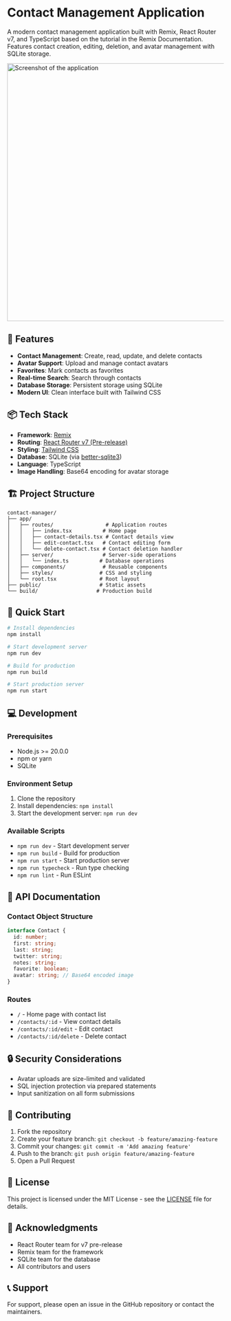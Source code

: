 # Contact Management Application

A modern contact management application built with Remix, React Router v7, and TypeScript based on the tutorial in the Remix Documentation. Features contact creation, editing, deletion, and avatar management with SQLite storage.

<img src="https://github.com/aaronksaunders/contact-management-app/blob/main/public/screenshot.png" alt="Screenshot of the application" width="600">

## 🚀 Features

- **Contact Management**: Create, read, update, and delete contacts
- **Avatar Support**: Upload and manage contact avatars
- **Favorites**: Mark contacts as favorites
- **Real-time Search**: Search through contacts
- **Database Storage**: Persistent storage using SQLite
- **Modern UI**: Clean interface built with Tailwind CSS

## 📦 Tech Stack

- **Framework**: [Remix](https://remix.run)
- **Routing**: [React Router v7 (Pre-release)](https://reactrouter.com/dev/home)
- **Styling**: [Tailwind CSS](https://tailwindcss.com)
- **Database**: SQLite (via [better-sqlite3](https://github.com/WiseLibs/better-sqlite3))
- **Language**: TypeScript
- **Image Handling**: Base64 encoding for avatar storage

## 🏗️ Project Structure

```
contact-manager/
├── app/
│   ├── routes/                 # Application routes
│   │   ├── index.tsx          # Home page
│   │   ├── contact-details.tsx # Contact details view
│   │   ├── edit-contact.tsx   # Contact editing form
│   │   └── delete-contact.tsx # Contact deletion handler
│   ├── server/                # Server-side operations
│   │   └── index.ts          # Database operations
│   ├── components/            # Reusable components
│   ├── styles/               # CSS and styling
│   └── root.tsx              # Root layout
├── public/                   # Static assets
└── build/                   # Production build
```

## 🚀 Quick Start

```bash
# Install dependencies
npm install

# Start development server
npm run dev

# Build for production
npm run build

# Start production server
npm run start
```

## 💻 Development

### Prerequisites

- Node.js >= 20.0.0
- npm or yarn
- SQLite

### Environment Setup

1. Clone the repository
2. Install dependencies: `npm install`
3. Start the development server: `npm run dev`

### Available Scripts

- `npm run dev` - Start development server
- `npm run build` - Build for production
- `npm run start` - Start production server
- `npm run typecheck` - Run type checking
- `npm run lint` - Run ESLint

## 📝 API Documentation

### Contact Object Structure

```typescript
interface Contact {
  id: number;
  first: string;
  last: string;
  twitter: string;
  notes: string;
  favorite: boolean;
  avatar: string; // Base64 encoded image
}
```

### Routes

- `/` - Home page with contact list
- `/contacts/:id` - View contact details
- `/contacts/:id/edit` - Edit contact
- `/contacts/:id/delete` - Delete contact

## 🔒 Security Considerations

- Avatar uploads are size-limited and validated
- SQL injection protection via prepared statements
- Input sanitization on all form submissions

## 🤝 Contributing

1. Fork the repository
2. Create your feature branch: `git checkout -b feature/amazing-feature`
3. Commit your changes: `git commit -m 'Add amazing feature'`
4. Push to the branch: `git push origin feature/amazing-feature`
5. Open a Pull Request

## 📄 License

This project is licensed under the MIT License - see the [LICENSE](LICENSE) file for details.

## 🙏 Acknowledgments

- React Router team for v7 pre-release
- Remix team for the framework
- SQLite team for the database
- All contributors and users

## 📞 Support

For support, please open an issue in the GitHub repository or contact the maintainers.
